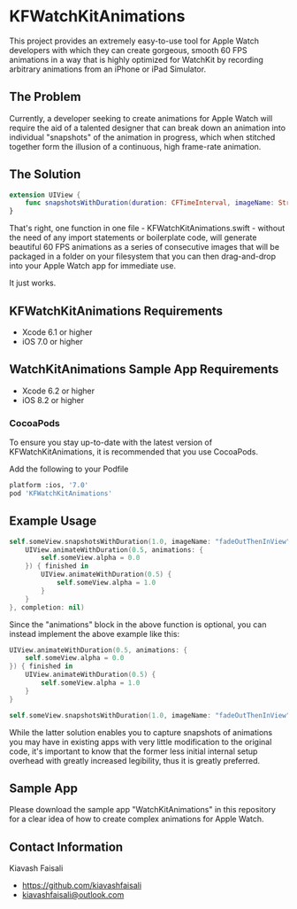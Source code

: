 # KFWatchKitAnimations

This project provides an extremely easy-to-use tool for Apple Watch developers with which they can create gorgeous, smooth 60 FPS animations in a way that is highly optimized for WatchKit by recording arbitrary animations from an iPhone or iPad Simulator.

## The Problem
Currently, a developer seeking to create animations for Apple Watch will require the aid of a talented designer that can break down an animation into individual "snapshots" of the animation in progress, which when stitched together form the illusion of a continuous, high frame-rate animation.

## The Solution
``` Swift
extension UIView {
    func snapshotsWithDuration(duration: CFTimeInterval, imageName: String, animations: (() -> Void)?, completion: ((finished: Bool) -> Void)?
}
```

That's right, one function in one file - KFWatchKitAnimations.swift - without the need of any import statements or boilerplate code, will generate beautiful 60 FPS animations as a series of consecutive images that will be packaged in a folder on your filesystem that you can then drag-and-drop into your Apple Watch app for immediate use.

It just works.

## KFWatchKitAnimations Requirements
* Xcode 6.1 or higher
* iOS 7.0 or higher

## WatchKitAnimations Sample App Requirements
* Xcode 6.2 or higher
* iOS 8.2 or higher

### CocoaPods
To ensure you stay up-to-date with the latest version of KFWatchKitAnimations, it is recommended that you use CocoaPods.

Add the following to your Podfile
``` bash
platform :ios, '7.0'
pod 'KFWatchKitAnimations'
```

## Example Usage
``` swift
self.someView.snapshotsWithDuration(1.0, imageName: "fadeOutThenInView", animations: {
    UIView.animateWithDuration(0.5, animations: {
        self.someView.alpha = 0.0
    }) { finished in
        UIView.animateWithDuration(0.5) {
            self.someView.alpha = 1.0
        }
    }
}, completion: nil)
```

Since the "animations" block in the above function is optional, you can instead implement the above example like this:
``` swift
UIView.animateWithDuration(0.5, animations: {
    self.someView.alpha = 0.0
}) { finished in
    UIView.animateWithDuration(0.5) {
        self.someView.alpha = 1.0
    }
}

self.someView.snapshotsWithDuration(1.0, imageName: "fadeOutThenInView", animations: nil, completion: nil)
```

While the latter solution enables you to capture snapshots of animations you may have in existing apps with very little modification to the original code, it's important to know that the former less initial internal setup overhead with greatly increased legibility, thus it is greatly preferred.

## Sample App
Please download the sample app "WatchKitAnimations" in this repository for a clear idea of how to create complex animations for Apple Watch.

## Contact Information
Kiavash Faisali
- https://github.com/kiavashfaisali
- kiavashfaisali@outlook.com
